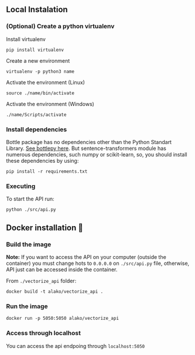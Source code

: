 ## Local Instalation

### (Optional) Create a python virtualenv

Install virtualenv

```
pip install virtualenv
```

Create a new environment

```
virtualenv -p python3 name
```

Activate the environment (Linux)

```
source ./name/bin/activate
```

Activate the environment (Windows)

```
./name/Scripts/activate
```

### Install dependencies

Bottle package has no dependencies other than the Python Standart Library. [See bottlepy here](https://bottlepy.org/docs/dev/). But sentence-transformers module has numerous dependencies, such numpy or scikit-learn, so, you should install these dependencies by using:

```
pip install -r requirements.txt
```

### Executing

To start the API run:

```
python ./src/api.py
```

## Docker installation 🐋

### Build the image

**Note:** If you want to access the API on your computer (outside the container) you must change hots to `0.0.0.0` on `./src/api.py` file, otherwise, API just can be accessed inside the container.

From `./vectorize_api` folder:

```
docker build -t alako/vectorize_api .
```

### Run the image

```
docker run -p 5050:5050 alako/vectorize_api
```

### Access through localhost

You can access the api endpoing through `localhost:5050`
